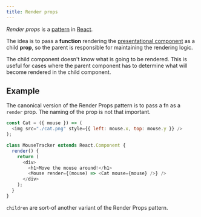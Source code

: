 ```yaml
---
title: Render props
---
```


_Render props_ is a [pattern](/pattern) in [React](/development/react/_index).

The idea is to pass a **function** rendering the [presentational component](/Knowledge/React/containers-vs-presentation-components.md) as a child **prop**, so the parent is responsible for maintaining the rendering logic.

The child component doesn't know what is going to be rendered. This is useful for cases where the parent component has to determine what will become rendered in the child component.

## Example

The canonical version of the Render Props pattern is to pass a fn as a `render` prop. The naming of the prop is not that important.

```js
const Cat = ({ mouse }) => (
  <img src="./cat.png" style={{ left: mouse.x, top: mouse.y }} />
);

class MouseTracker extends React.Component {
  render() {
    return (
      <div>
        <h1>Move the mouse around!</h1>
        <Mouse render={(mouse) => <Cat mouse={mouse} />} />
      </div>
    );
  }
}
```

`children` are sort-of another variant of the Render Props pattern.
